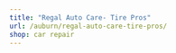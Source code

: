 ```yaml
---
title: "Regal Auto Care- Tire Pros"
url: /auburn/regal-auto-care-tire-pros/
shop: car repair
---
```


